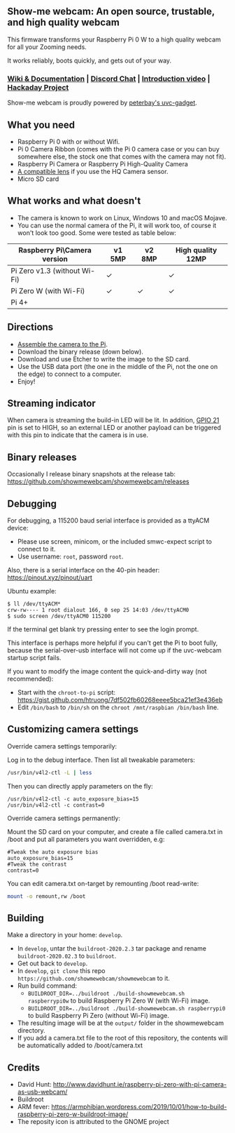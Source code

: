 Show-me webcam: An open source, trustable, and high quality webcam
--

This firmware transforms your Raspberry Pi 0 W to a high quality webcam for all your Zooming needs.

It works reliably, boots quickly, and gets out of your way. 

### [Wiki & Documentation](https://github.com/showmewebcam/showmewebcam/wiki) | [Discord Chat](https://discord.gg/dTc4jtf3YX) | [Introduction video](https://youtu.be/nH2G16YoBT4) | [Hackaday Project](https://hackaday.io/project/174479-raspberry-pi-0-hq-usb-webcam)

Show-me webcam is proudly powered by [peterbay's uvc-gadget](https://github.com/peterbay/uvc-gadget).

What you need
--
- Raspberry Pi 0 with or without Wifi.
- Pi 0 Camera Ribbon (comes with the Pi 0 camera case or you can buy somewhere else, the stock one that comes with the camera may not fit).
- Raspberry Pi Camera or Raspberry Pi High-Quality Camera
- [A compatible lens](https://github.com/showmewebcam/showmewebcam/wiki/Lenses) if you use the HQ Camera sensor.
- Micro SD card

What works and what doesn't
--
- The camera is known to work on Linux, Windows 10 and macOS Mojave.
- You can use the normal camera of the Pi, it will work too, of course it won't look too good. Some were tested as table below:

| Raspberry Pi\Camera version  | v1 5MP  | v2 8MP  | High quality 12MP |
| ---------------------------- | ------- | ------- | ----------------- |
| Pi Zero v1.3 (without Wi-Fi) | &check; |         | &check;           |
| Pi Zero W (with Wi-Fi)       | &check; | &check; | &check;           |
| Pi 4+                        |         |         |                   |

Directions
--
- [Assemble the camera to the Pi](https://www.youtube.com/watch?v=8fcbP7lEdzY&t=365s).
- Download the binary release (down below).
- Download and use Etcher to write the image to the SD card. 
- Use the USB data port (the one in the middle of the Pi, not the one on the edge) to connect to a computer.
- Enjoy!

Streaming indicator
--
When camera is streaming the build-in LED will be lit. In addition, [GPIO 21](https://pinout.xyz/pinout/pin40_gpio21#) pin is set to HIGH, so an external LED or another payload can be triggered with this pin to indicate that the camera is in use.

Binary releases
--
Occasionally I release binary snapshots at the release tab: https://github.com/showmewebcam/showmewebcam/releases

Debugging
--
For debugging, a 115200 baud serial interface is provided as a ttyACM device:
- Please use screen, minicom, or the included smwc-expect script to connect to it.
- Use username: `root`, password `root`.

Also, there is a serial interface on the 40-pin header: https://pinout.xyz/pinout/uart

Ubuntu example:
```
$ ll /dev/ttyACM*
crw-rw---- 1 root dialout 166, 0 sep 25 14:03 /dev/ttyACM0
$ sudo screen /dev/ttyACM0 115200
```

If the terminal get blank try pressing enter to see the login prompt.

This interface is perhaps more helpful if you can't get the Pi to boot fully, because the serial-over-usb interface
will not come up if the uvc-webcam startup script fails.

If you want to modify the image content the quick-and-dirty way (not recommended):
- Start with the `chroot-to-pi` script: https://gist.github.com/htruong/7df502fb60268eeee5bca21ef3e436eb
- Edit `/bin/bash` to `/bin/sh` on the `chroot /mnt/raspbian /bin/bash` line.


Customizing camera settings
--

Override camera settings temporarily:

Log in to the debug interface. Then list all tweakable parameters:

```bash
/usr/bin/v4l2-ctl -L | less
```

Then you can directly apply parameters on the fly:

```
/usr/bin/v4l2-ctl -c auto_exposure_bias=15
/usr/bin/v4l2-ctl -c contrast=0
```

Override camera settings permanently:

Mount the SD card on your computer, and create a file called
camera.txt in /boot and put all parameters you want overridden, e.g:

```
#Tweak the auto exposure bias
auto_exposure_bias=15
#Tweak the contrast
contrast=0
```

You can edit camera.txt on-target by remounting /boot read-write:

```bash
mount -o remount,rw /boot
```

Building
--
Make a directory in your home: `develop`.

- In `develop`, untar the `buildroot-2020.2.3` tar package and rename `buildroot-2020.02.3` to `buildroot`. 
- Get out back to `develop`.
- In `develop`, `git clone` this repo `https://github.com/showmewebcam/showmewebcam` to it.
- Run build command:
  - `BUILDROOT_DIR=../buildroot ./build-showmewebcam.sh raspberrypi0w` to build Raspberry Pi Zero W (with Wi-Fi) image.
  - `BUILDROOT_DIR=../buildroot ./build-showmewebcam.sh raspberrypi0` to build Raspberry Pi Zero (without Wi-Fi) image.
- The resulting image will be at the `output/` folder in the showmewebcam directory.
- If you add a camera.txt file to the root of this repository, the contents will be automatically added to /boot/camera.txt

Credits
--

- David Hunt: http://www.davidhunt.ie/raspberry-pi-zero-with-pi-camera-as-usb-webcam/
- Buildroot
- ARM fever: https://armphibian.wordpress.com/2019/10/01/how-to-build-raspberry-pi-zero-w-buildroot-image/
- The reposity icon is attributed to the GNOME project
